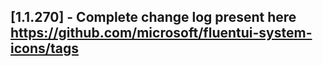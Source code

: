 ## [1.1.270] - Complete change log present here https://github.com/microsoft/fluentui-system-icons/tags